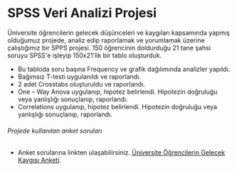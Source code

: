 # SPSS Veri Analizi Projesi

Üniversite öğrencilerin gelecek düşünceleri ve kaygıları kapsamında yapmış olduğumuz projede, analiz edip raporlamak ve yorumlamak üzerine çalıştığımız bir SPPS projesi. 150 öğrencinin doldurduğu 21 tane şahsi soruyu SPSS'e işleyip 150x21'lik bir tablo oluşturduk.

- Bu tabloda soru başına Frequency ve grafik dağılımında analizler yapıldı.
- Bağımsız T-testi uygulanıldı ve raporlandı.
- 2 adet Crosstabs oluşturuldu ve raporlandı.
- One – Way Anova uygulanıp, hipotez belirlendi. Hipotezin doğruluğu veya yanlışlığı sonuçlanıp, raporlandı.
- Correlations uygulanıp, hipotez belirlendi. Hipotezin doğruluğu veya yanlışlığı sonuçlanıp, raporlandı.

###### Projede kullanılan anket soruları
- Anket sorularına linkten ulaşabilirsiniz. [Üniversite Öğrencilerin Gelecek Kaygısı Anketi](https://docs.google.com/forms/d/e/1FAIpQLSdO0YNO698f5aZ83VNkedEFSl2KdzoWWNK94-dj5mmW-UVssw/viewform).
